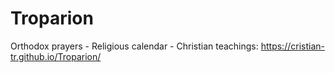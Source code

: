 # Troparion
Orthodox prayers - Religious calendar - Christian teachings: https://cristian-tr.github.io/Troparion/
